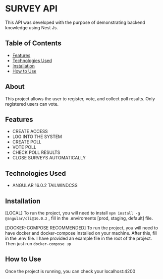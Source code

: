 # SURVEY API

This API was developed with the purpose of demonstrating backend knowledge using Nest Js.

## Table of Contents

- [Features](#features)
- [Technologies Used](#technologies-used)
- [Installation](#installation)
- [How to Use](#how-to-use)

## About

This project allows the user to register, vote, and collect poll results. Only registered users can vote.

## Features

- CREATE ACCESS
- LOG INTO THE SYSTEM
- CREATE POLL
- VOTE POLL
- CHECK POLL RESULTS
- CLOSE SURVEYS AUTOMATICALLY

## Technologies Used

- ANGULAR 16.0.2 TAILWINDCSS

## Installation

[LOCAL] To run the project, you will need to install
``npm install -g @angular/cli@16.0.2`` 
, fill in the .enviroments [prod, staging, default] file.

[DOCKER-COMPOSE RECOMMENDED] To run the project, you will need to have docker and docker-compose installed on your machine. After this, fill in the .env file. I have provided an example file in the root of the project. Then just run
``docker-compose up``

## How to Use

Once the project is running, you can check your localhost:4200
